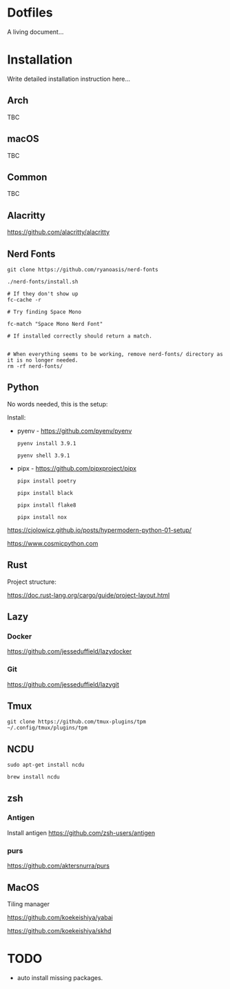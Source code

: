 # Dotfiles

A living document...

# Installation

Write detailed installation instruction here...

## Arch

TBC

## macOS

TBC

## Common

TBC

## Alacritty

https://github.com/alacritty/alacritty


## Nerd Fonts

```
git clone https://github.com/ryanoasis/nerd-fonts

./nerd-fonts/install.sh

# If they don't show up
fc-cache -r

# Try finding Space Mono

fc-match "Space Mono Nerd Font"

# If installed correctly should return a match.


# When everything seems to be working, remove nerd-fonts/ directory as it is no longer needed.
rm -rf nerd-fonts/

```

## Python

No words needed, this is the setup:


Install:

* pyenv - https://github.com/pyenv/pyenv

    ```
    pyenv install 3.9.1
    
    pyenv shell 3.9.1
    ```

* pipx - https://github.com/pipxproject/pipx
  
    ```
    pipx install poetry

    pipx install black

    pipx install flake8

    pipx install nox 
    ```

https://cjolowicz.github.io/posts/hypermodern-python-01-setup/

https://www.cosmicpython.com

## Rust

Project structure:

https://doc.rust-lang.org/cargo/guide/project-layout.html

## Lazy

### Docker

https://github.com/jesseduffield/lazydocker

### Git

https://github.com/jesseduffield/lazygit

## Tmux

```
git clone https://github.com/tmux-plugins/tpm ~/.config/tmux/plugins/tpm
```

## NCDU

`sudo apt-get install ncdu`

`brew install ncdu`

## zsh

### Antigen

Install antigen https://github.com/zsh-users/antigen

### purs

https://github.com/aktersnurra/purs

## MacOS

Tiling manager

https://github.com/koekeishiya/yabai

https://github.com/koekeishiya/skhd

# TODO

* auto install missing packages. 

